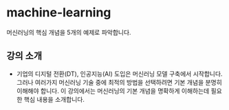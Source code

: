 # machine-learning
머신러닝의 핵심 개념을 5개의 예제로 파악합니다.

## 강의 소개
- 기업의 디지털 전환(DT), 인공지능(AI) 도입은 머신러닝 모델 구축에서 시작합니다. 그러나 여러가지 머신러닝 기술 중에 최적의 방법을 선택하려면 기본 개념을 분명히 이해해야 합니다. 이 강의에서는 머신러닝의 기본 개념을 명확하게 이해하는데 필요한 핵심 내용을 소개합니다.
